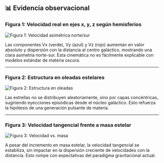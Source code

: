 ## 📊 Evidencia observacional

### Figura 1: Velocidad real en ejes x, y, z según hemisferios

![Figura 1: Velocidad asimétrica norte/sur](https://estradad.es/teorias/gaia_analisis/plots/velocidad_asimetrica_norte_sur.png)

Las componentes Vx (verde), Vy (azul) y Vz (rojo) aumentan en valor absoluto y dispersión con la distancia al centro galáctico, mostrando una clara asimetría norte-sur. Esta cinemática no es fácilmente explicable con modelos estándar de materia oscura.

---

### Figura 2: Estructura en oleadas estelares

![Figura 2: Estructura en oleadas](https://estradad.es/teorias/gaia_analisis/plots/estructura_en_oleadas.png)

Las estrellas no se distribuyen aleatoriamente, sino por capas concéntricas, sugiriendo eyecciones episódicas desde el núcleo galáctico. Esto refuerza la hipótesis de una generación pulsante de materia.

---

### Figura 3: Velocidad tangencial frente a masa estelar

![Figura 3: Velocidad vs. masa](https://estradad.es/teorias/gaia_analisis/plots/velocidad_vs_masa.png)

A pesar del incremento en masa estelar, la velocidad tangencial se estabiliza, sin impactar en la dispersión creciente de velocidades con la distancia. Esto rompe con expectativas del paradigma gravitacional actual.